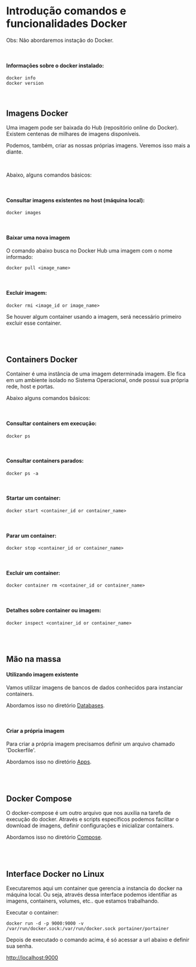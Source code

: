 # Introdução comandos e funcionalidades Docker

Obs: Não abordaremos instação do Docker.

<br>

#### Informações sobre o docker instalado:
```
docker info
docker version
```

<br>


## Imagens Docker

Uma imagem pode ser baixada do Hub (repositório online do Docker). Existem centenas de milhares de imagens disponíveis.

Podemos, também, criar as nossas próprias imagens. Veremos isso mais a diante. 

<br>

Abaixo, alguns comandos básicos:

<br>

#### Consultar imagens existentes no host (máquina local):
```
docker images
```

<br>

#### Baixar uma nova imagem
O comando abaixo busca no Docker Hub uma imagem com o nome informado:
```
docker pull <image_name>
```

<br>

#### Excluir imagem:
```
docker rmi <image_id or image_name>
```
Se houver algum container usando a imagem, será necessário primeiro excluir esse container.



<br>
<br>




## Containers Docker
Container é uma instância de uma imagem determinada imagem. Ele fica em um ambiente isolado no Sistema Operacional, onde possui sua própria rede, host e portas.

Abaixo alguns comandos básicos:

<br>

#### Consultar containers em execução:
```
docker ps 
```

<br>

#### Consultar containers parados:
```
docker ps -a
```

<br>

#### Startar um container:
```
docker start <container_id or container_name>
```

<br>

#### Parar um container:
```
docker stop <container_id or container_name>
```

<br>

#### Excluir um container:
```
docker container rm <container_id or container_name>
```

<br>


#### Detalhes sobre container ou imagem:
```
docker inspect <container_id or container_name>
```



<br>
<br>



## Mão na massa

#### Utilizando imagem existente
Vamos utilizar imagens de bancos de dados conhecidos para instanciar containers.

Abordamos isso no diretório [Databases](https://github.com/vitormoschetta/Help-Docker/tree/main/Databases).

<br>

#### Criar a própria imagem
Para criar a própria imagem precisamos definir um arquivo chamado 'Dockerfile'.  

Abordamos isso no diretório [Apps](https://github.com/vitormoschetta/Help-Docker/tree/main/Apps).




<br>
<br>






## Docker Compose
O docker-compose é um outro arquivo que nos auxilia na tarefa de execução do docker. Através e scripts específicos podemos facilitar o download de imagens, definir configurações e inicializar containers.

Abordamos isso no diretório [Compose](https://github.com/vitormoschetta/Help-Docker/tree/main/Compose).


<br>
<br>




## Interface Docker no Linux
Executaremos aqui um container que gerencia a instancia do docker na máquina local. Ou seja, através dessa interface podemos identifiar as imagens, containers, volumes, etc.. que estamos trabalhando.

Executar o container:
```
docker run -d -p 9000:9000 -v /var/run/docker.sock:/var/run/docker.sock portainer/portainer
```
Depois de executado o comando acima, é só acessar a url abaixo e definir sua senha.      

<http://localhost:9000>  



